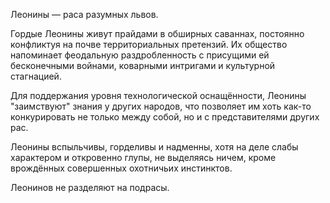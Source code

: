 Леонины — раса разумных львов.
 
Гордые Леонины живут прайдами в обширных саваннах, постоянно конфликтуя на почве территориальных претензий. Их общество напоминает феодальную раздробленность с присущими ей бесконечными войнами, коварными интригами и культурной стагнацией.
 
Для поддержания уровня технологической оснащённости, Леонины "заимствуют" знания у других народов, что позволяет им хоть как-то конкурировать не только между собой, но и с представителями других рас.
 
Леонины вспыльчивы, горделивы и надменны, хотя на деле слабы характером и откровенно глупы, не выделяясь ничем, кроме врождённых совершенных охотничьих инстинктов.
 
Леонинов не разделяют на подрасы.